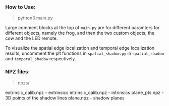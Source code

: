 ### How to Use:

  > python3 main.py

  Large comment blocks at the top of `main.py` are for different paramters for
  different objects, namely the frog, and then the two custom objects, the cow
  and the LED remote.

  To visualize the spatial edge localization and temporal edge localization
  results, uncomment the plt functions in `spatial_shadow.py` in
  `spatial_shadow` and `temporal_shadow` respectively.

### NPZ files:

  > npzs/

  extrinsic_calib.npz - extrinsics
  intrinsic_calib.npz - intrinsics
  plane_pts.npz       - 3D points of the shadow lines
  plane.npz           - shadow planes
